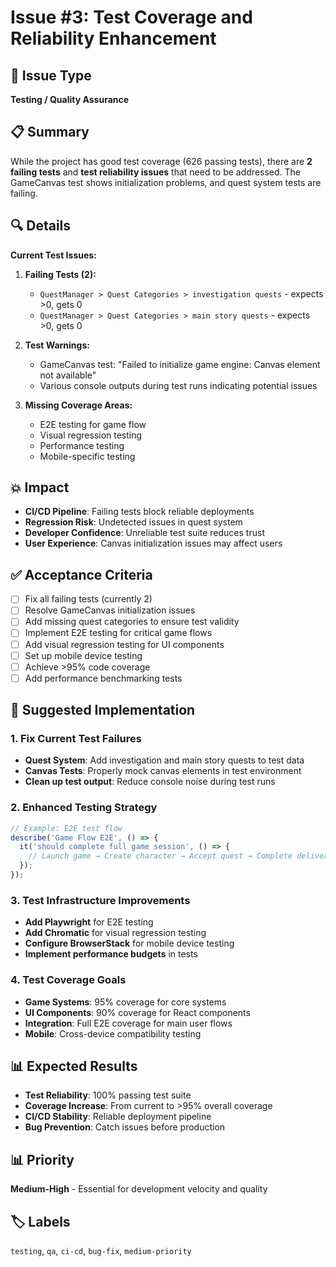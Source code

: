 # Issue #3: Test Coverage and Reliability Enhancement

## 🧪 Issue Type
**Testing / Quality Assurance**

## 📋 Summary
While the project has good test coverage (626 passing tests), there are **2 failing tests** and **test reliability issues** that need to be addressed. The GameCanvas test shows initialization problems, and quest system tests are failing.

## 🔍 Details
**Current Test Issues:**
1. **Failing Tests (2):**
   - `QuestManager > Quest Categories > investigation quests` - expects >0, gets 0
   - `QuestManager > Quest Categories > main story quests` - expects >0, gets 0

2. **Test Warnings:**
   - GameCanvas test: "Failed to initialize game engine: Canvas element not available"
   - Various console outputs during test runs indicating potential issues

3. **Missing Coverage Areas:**
   - E2E testing for game flow
   - Visual regression testing
   - Performance testing
   - Mobile-specific testing

## 💥 Impact
- **CI/CD Pipeline**: Failing tests block reliable deployments
- **Regression Risk**: Undetected issues in quest system
- **Developer Confidence**: Unreliable test suite reduces trust
- **User Experience**: Canvas initialization issues may affect users

## ✅ Acceptance Criteria
- [ ] Fix all failing tests (currently 2)
- [ ] Resolve GameCanvas initialization issues
- [ ] Add missing quest categories to ensure test validity
- [ ] Implement E2E testing for critical game flows
- [ ] Add visual regression testing for UI components
- [ ] Set up mobile device testing
- [ ] Achieve >95% code coverage
- [ ] Add performance benchmarking tests

## 🔧 Suggested Implementation

### 1. Fix Current Test Failures
- **Quest System**: Add investigation and main story quests to test data
- **Canvas Tests**: Properly mock canvas elements in test environment
- **Clean up test output**: Reduce console noise during test runs

### 2. Enhanced Testing Strategy
```javascript
// Example: E2E test flow
describe('Game Flow E2E', () => {
  it('should complete full game session', () => {
    // Launch game → Create character → Accept quest → Complete delivery
  });
});
```

### 3. Test Infrastructure Improvements
- **Add Playwright** for E2E testing
- **Add Chromatic** for visual regression testing
- **Configure BrowserStack** for mobile device testing
- **Implement performance budgets** in tests

### 4. Test Coverage Goals
- **Game Systems**: 95% coverage for core systems
- **UI Components**: 90% coverage for React components
- **Integration**: Full E2E coverage for main user flows
- **Mobile**: Cross-device compatibility testing

## 📊 Expected Results
- **Test Reliability**: 100% passing test suite
- **Coverage Increase**: From current to >95% overall coverage
- **CI/CD Stability**: Reliable deployment pipeline
- **Bug Prevention**: Catch issues before production

## 📊 Priority
**Medium-High** - Essential for development velocity and quality

## 🏷️ Labels
`testing`, `qa`, `ci-cd`, `bug-fix`, `medium-priority`